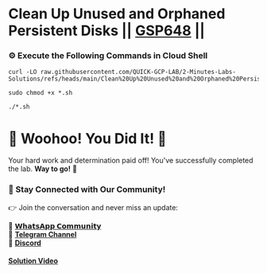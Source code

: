 # Clean Up Unused and Orphaned Persistent Disks || [GSP648](https://www.cloudskillsboost.google/focuses/7797?parent=catalog) ||

### ⚙️ Execute the Following Commands in Cloud Shell

```
curl -LO raw.githubusercontent.com/QUICK-GCP-LAB/2-Minutes-Labs-Solutions/refs/heads/main/Clean%20Up%20Unused%20and%20Orphaned%20Persistent%20Disks/gsp648.sh

sudo chmod +x *.sh

./*.sh
```

# 🎉 Woohoo! You Did It! 🎉

Your hard work and determination paid off!
You've successfully completed the lab. **Way to go!** 🚀

### 💬 Stay Connected with Our Community!

👉 Join the conversation and never miss an update:

💚 [**𝗪𝗵𝗮𝘁𝘀𝗔𝗽𝗽 𝗖𝗼𝗺𝗺𝘂𝗻𝗶𝘁𝘆**](https://chat.whatsapp.com/FYKYrKwcwYDE2Xl08SEi7D) <br>
📢 [**Telegram Channel**](https://t.me/+e1HQkO3ao2FmMGQ1) <br>
👥 [**Discord**](https://discord.gg/VzBN22adUC)

#### [Solution Video](https://www.youtube.com/@officialSheBright)
